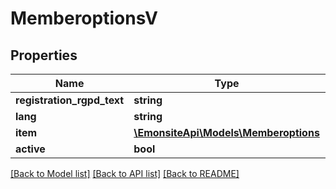 # MemberoptionsV

## Properties
Name | Type | Description | Notes
------------ | ------------- | ------------- | -------------
**registration_rgpd_text** | **string** |  | [optional] 
**lang** | **string** |  | [optional] 
**item** | [**\EmonsiteApi\Models\Memberoptions**](Memberoptions.md) |  | [optional] 
**active** | **bool** |  | [optional] 

[[Back to Model list]](../../README.md#documentation-for-models) [[Back to API list]](../../README.md#documentation-for-api-endpoints) [[Back to README]](../../README.md)

